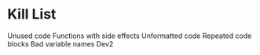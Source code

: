 Kill List
=========
Unused code
Functions with side effects
Unformatted code
Repeated code blocks
Bad variable names
Dev2

